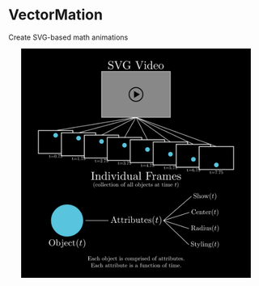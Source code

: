 # VectorMation
Create SVG-based math animations

<p align="center">
    <img width="90%" padding-top="100%" src="./explanation.svg">
</p>
